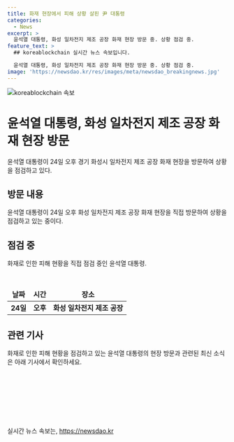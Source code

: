 ```yaml
---
title: 화재 현장에서 피해 상황 살핀 尹 대통령
categories:
  - News
excerpt: >
  윤석열 대통령, 화성 일차전지 제조 공장 화재 현장 방문 중. 상황 점검 중.
feature_text: >
  ## koreablockchain 실시간 뉴스 속보입니다.

  윤석열 대통령, 화성 일차전지 제조 공장 화재 현장 방문 중. 상황 점검 중.
image: 'https://newsdao.kr/res/images/meta/newsdao_breakingnews.jpg'
---
```


<p><img src="https://newsdao.kr/res/images/meta/newsdao_breakingnews.jpg" alt="koreablockchain 속보" /></p>

<h1>윤석열 대통령, 화성 일차전지 제조 공장 화재 현장 방문</h1>

<p data-ke-size="size16">윤석열 대통령이 24일 오후 경기 화성시 일차전지 제조 공장 화재 현장을 방문하여 상황을 점검하고 있다.</p>

<h2 data-ke-size="size26">방문 내용</h2>

<p data-ke-size="size16">윤석열 대통령이 24일 오후 화성 일차전지 제조 공장 화재 현장을 직접 방문하여 상황을 점검하고 있는 중이다.</p>

<h2 data-ke-size="size26">점검 중</h2>

<p data-ke-size="size16">화재로 인한 피해 현황을 직접 점검 중인 윤석열 대통령.</p>

<p data-ke-size="size16">&nbsp;</p>

<table>
    <thead>
        <tr>
            <td style="text-align: center; height: 17px;"><b>날짜</b></td>
            <td style="text-align: center; height: 17px;"><b>시간</b></td>
            <td style="text-align: center; height: 17px;"><b>장소</b></td>
        </tr>
    </thead>
    <tbody>
        <tr>
            <td style="text-align: center; height: 17px;"><b>24일</b></td>
            <td style="text-align: center; height: 17px;"><b>오후</b></td>
            <td style="text-align: center; height: 17px;"><b>화성 일차전지 제조 공장</b></td>
        </tr>
    </tbody>
</table>

<h2 data-ke-size="size26">관련 기사</h2>

<p data-ke-size="size16">화재로 인한 피해 현황을 점검하고 있는 윤석열 대통령의 현장 방문과 관련된 최신 소식은 아래 기사에서 확인하세요.</p>

<p data-ke-size="size16">&nbsp;</p>

<p data-ke-size="size16">&nbsp;</p>

<p data-ke-size="size16">&nbsp;</p>

<p data-ke-size="size16">&nbsp;</p>
실시간 뉴스 속보는, <a href="https://newsdao.kr" rel="dofollow">https://newsdao.kr</a>


